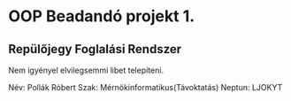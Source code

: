 # OOP Beadandó projekt 1.
## Repülőjegy Foglalási Rendszer

Nem igyényel elvilegsemmi libet telepíteni.

Név: Pollák Róbert
Szak: Mérnökinformatikus(Távoktatás)
Neptun: LJOKYT